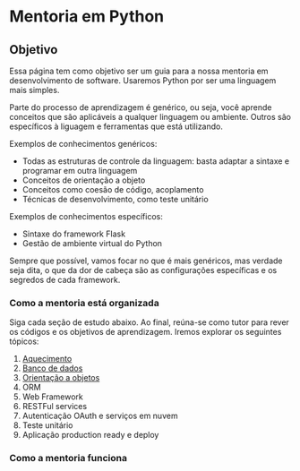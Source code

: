 # Mentoria em Python

## Objetivo
Essa página tem como objetivo ser um guia para a nossa mentoria em desenvolvimento de software. Usaremos Python por ser uma linguagem mais simples.

Parte do processo de aprendizagem é genérico, ou seja, você aprende conceitos que são aplicáveis a qualquer linguagem ou ambiente. Outros são específicos à liguagem e ferramentas que está utilizando.

Exemplos de conhecimentos genéricos:
- Todas as estruturas de controle da linguagem: basta adaptar a sintaxe e programar em outra linguagem
- Conceitos de orientação a objeto
- Conceitos como coesão de código, acoplamento
- Técnicas de desenvolvimento, como teste unitário

Exemplos de conhecimentos específicos:
- Sintaxe do framework Flask
- Gestão de ambiente virtual do Python

Sempre que possível, vamos focar no que é mais genéricos, mas verdade seja dita, o que da dor de cabeça são as configurações específicas e os segredos de cada framework.

### Como a mentoria está organizada

Siga cada seção de estudo abaixo. Ao final, reúna-se como tutor para rever os códigos e os objetivos de aprendizagem. Iremos explorar os seguintes tópicos:

1. [Aquecimento](Parte1.md)
1. [Banco de dados](Parte2.md)
1. [Orientação a objetos](Parte3.md)
1. ORM
1. Web Framework
1. RESTFul services
1. Autenticação OAuth e serviços em nuvem
1. Teste unitário
1. Aplicação production ready e deploy

### Como a mentoria funciona

